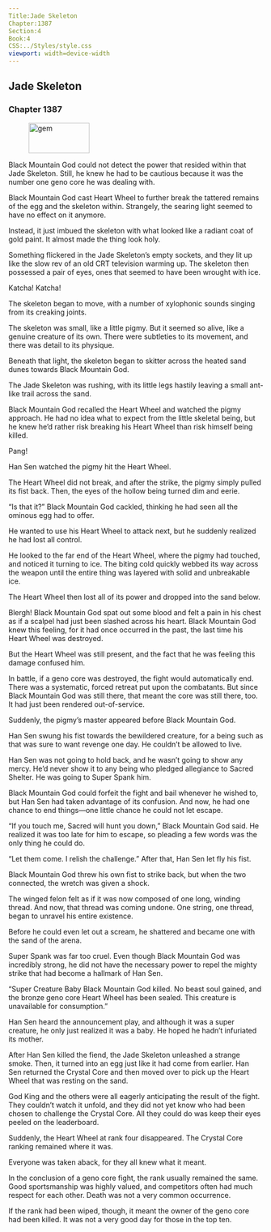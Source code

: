 ```yaml
---
Title:Jade Skeleton 
Chapter:1387 
Section:4 
Book:4 
CSS:../Styles/style.css 
viewport: width=device-width
---
```

  
## Jade Skeleton
### Chapter 1387
  
<figure>
	<img src="../Images/gem.gif" alt="gem" id="gem" width="120" height="60" />
</figure>
  

  
Black Mountain God could not detect the power that resided within that Jade Skeleton. Still, he knew he had to be cautious because it was the number one geno core he was dealing with.

Black Mountain God cast Heart Wheel to further break the tattered remains of the egg and the skeleton within. Strangely, the searing light seemed to have no effect on it anymore.

Instead, it just imbued the skeleton with what looked like a radiant coat of gold paint. It almost made the thing look holy.

Something flickered in the Jade Skeleton’s empty sockets, and they lit up like the slow rev of an old CRT television warming up. The skeleton then possessed a pair of eyes, ones that seemed to have been wrought with ice.

Katcha! Katcha!

The skeleton began to move, with a number of xylophonic sounds singing from its creaking joints.

The skeleton was small, like a little pigmy. But it seemed so alive, like a genuine creature of its own. There were subtleties to its movement, and there was detail to its physique.

Beneath that light, the skeleton began to skitter across the heated sand dunes towards Black Mountain God.

The Jade Skeleton was rushing, with its little legs hastily leaving a small ant-like trail across the sand.

Black Mountain God recalled the Heart Wheel and watched the pigmy approach. He had no idea what to expect from the little skeletal being, but he knew he’d rather risk breaking his Heart Wheel than risk himself being killed.

Pang!

Han Sen watched the pigmy hit the Heart Wheel.

The Heart Wheel did not break, and after the strike, the pigmy simply pulled its fist back. Then, the eyes of the hollow being turned dim and eerie.

“Is that it?” Black Mountain God cackled, thinking he had seen all the ominous egg had to offer.

He wanted to use his Heart Wheel to attack next, but he suddenly realized he had lost all control.

He looked to the far end of the Heart Wheel, where the pigmy had touched, and noticed it turning to ice. The biting cold quickly webbed its way across the weapon until the entire thing was layered with solid and unbreakable ice.

The Heart Wheel then lost all of its power and dropped into the sand below.

Blergh! Black Mountain God spat out some blood and felt a pain in his chest as if a scalpel had just been slashed across his heart. Black Mountain God knew this feeling, for it had once occurred in the past, the last time his Heart Wheel was destroyed.

But the Heart Wheel was still present, and the fact that he was feeling this damage confused him.

In battle, if a geno core was destroyed, the fight would automatically end. There was a systematic, forced retreat put upon the combatants. But since Black Mountain God was still there, that meant the core was still there, too. It had just been rendered out-of-service.

Suddenly, the pigmy’s master appeared before Black Mountain God.

Han Sen swung his fist towards the bewildered creature, for a being such as that was sure to want revenge one day. He couldn’t be allowed to live.

Han Sen was not going to hold back, and he wasn’t going to show any mercy. He’d never show it to any being who pledged allegiance to Sacred Shelter. He was going to Super Spank him.

Black Mountain God could forfeit the fight and bail whenever he wished to, but Han Sen had taken advantage of its confusion. And now, he had one chance to end things—one little chance he could not let escape.

“If you touch me, Sacred will hunt you down,” Black Mountain God said. He realized it was too late for him to escape, so pleading a few words was the only thing he could do.

“Let them come. I relish the challenge.” After that, Han Sen let fly his fist.

Black Mountain God threw his own fist to strike back, but when the two connected, the wretch was given a shock.

The winged felon felt as if it was now composed of one long, winding thread. And now, that thread was coming undone. One string, one thread, began to unravel his entire existence.

Before he could even let out a scream, he shattered and became one with the sand of the arena.

Super Spank was far too cruel. Even though Black Mountain God was incredibly strong, he did not have the necessary power to repel the mighty strike that had become a hallmark of Han Sen.

“Super Creature Baby Black Mountain God killed. No beast soul gained, and the bronze geno core Heart Wheel has been sealed. This creature is unavailable for consumption.”

Han Sen heard the announcement play, and although it was a super creature, he only just realized it was a baby. He hoped he hadn’t infuriated its mother.

After Han Sen killed the fiend, the Jade Skeleton unleashed a strange smoke. Then, it turned into an egg just like it had come from earlier. Han Sen returned the Crystal Core and then moved over to pick up the Heart Wheel that was resting on the sand.

God King and the others were all eagerly anticipating the result of the fight. They couldn’t watch it unfold, and they did not yet know who had been chosen to challenge the Crystal Core. All they could do was keep their eyes peeled on the leaderboard.

Suddenly, the Heart Wheel at rank four disappeared. The Crystal Core ranking remained where it was.

Everyone was taken aback, for they all knew what it meant.

In the conclusion of a geno core fight, the rank usually remained the same. Good sportsmanship was highly valued, and competitors often had much respect for each other. Death was not a very common occurrence.

If the rank had been wiped, though, it meant the owner of the geno core had been killed. It was not a very good day for those in the top ten.